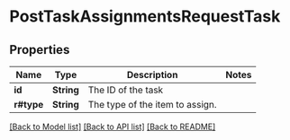 # PostTaskAssignmentsRequestTask

## Properties

Name | Type | Description | Notes
------------ | ------------- | ------------- | -------------
**id** | **String** | The ID of the task | 
**r#type** | **String** | The type of the item to assign. | 

[[Back to Model list]](../README.md#documentation-for-models) [[Back to API list]](../README.md#documentation-for-api-endpoints) [[Back to README]](../README.md)


